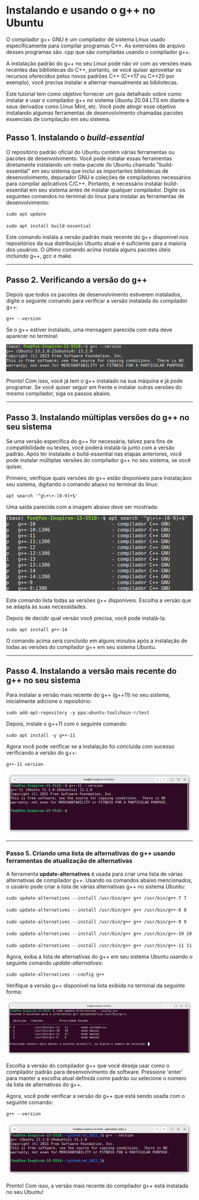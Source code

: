# Instalando e usando o g++ no Ubuntu

O compilador g++ GNU é um compilador de sistema Linux usado especificamente para compilar programas C++. As extensões de arquivo desses programas são .cpp que são compiladas usando o compilador g++.

A instalação padrão do g++ no seu Linux pode não vir com as versões mais recentes das bibliotecas do C++, portanto, se você quiser aproveitar os recursos oferecidos pelos novos padrões C++ (C++17 ou C++20 por exemplo), você precisa instalar e alternar manualmente as bibliotecas.

Este tutorial tem como objetivo fornecer um guia detalhado sobre como instalar e usar o compilador g++ no sistema Ubuntu 20.04 LTS em diante e seus derivados como Linux Mint, etc. Você pode atingir esse objetivo instalando algumas ferramentas de desenvolvimento chamadas pacotes essenciais de compilação em seu sistema.

## Passo 1. Instalando o *build-essential*

O repositório padrão oficial do Ubuntu contém várias ferramentas ou pacotes de desenvolvimento. Você pode instalar essas ferramentas diretamente instalando um meta-pacote do Ubuntu chamado "build-essential" em seu sistema que inclui as importantes bibliotecas de desenvolvimento, depurador GNU e coleções de compiladores necessários para compilar aplicativos C/C++. Portanto, é necessário instalar build-essential em seu sistema antes de instalar qualquer compilador. Digite os seguintes comandos no terminal do linux para instalar as ferramentas de desenvolvimento:

```
sudo apt update

sudo apt install build-essential
```

Este comando instala a versão padrão mais recente do g++ disponível nos repositórios da sua distribuição Ubuntu atual e é suficiente para a maioria dos usuários. O último comando acima instala alguns pacotes úteis incluindo g++, gcc e make.

---

## Passo 2. Verificando a versão do g++

Depois que todos os pacotes de desenvolvimento estiverem instalados, digite o seguinte comando para verificar a versão instalada do compilador g++:

```
g++ --version
```

Se o g++ estiver instalado, uma mensagem parecida com esta deve aparecer no terminal:

![](images/t01.png)

Pronto! Com isso, você já tem o g++ instalado na sua máquina e já pode programar. Se você quiser seguir em frente e instalar outras versões do mesmo compilador, siga os passos abaixo.

---

## Passo 3. Instalando múltiplas versões do g++ no seu sistema


Se uma versão específica do g++ for necessária, talvez para fins de compatibilidade ou testes, você poderá instalá-la junto com a versão padrão. Após ter instalado o build-essential nas etapas anteriores, você pode instalar múltiplas versões do compilador g++ no seu sistema, se você quiser. 

Primeiro, verifique quais versões do g++ estão disponíveis para instalaçãoo seu sistema, digitando o comando abaixo no terminal do linux:

```
apt search '^g\+\+-[0-9]+$'
```

Uma saída parecida com a imagem abaixo deve ser mostrada:

![](images/t02.png)

Este comando lista todas as versões g++ disponíveis. Escolha a versão que se adapta às suas necessidades.

Depois de decidir qual versão você precisa, você pode instalá-la:


```
sudo apt install g++-14
```

O comando acima será concluído em alguns minutos após a instalação de todas as versões do compilador g++ em seu sistema Ubuntu.

---

## Passo 4. Instalando a versão mais recente do g++ no seu sistema

Para instalar a versão mais recente do g++ (g++11) no seu sistema, inicialmente adicione o repositório:

```
sudo add-apt-repository -y ppa:ubuntu-toolchain-r/test
```

Depois, instale o g++11 com o seguinte comando:

```
sudo apt install -y g++-11
```

Agora você pode verificar se a instalação foi concluída com sucesso verificando a versão do g++:

```
g++-11 version
```

![](images/tela2.png)

---

### Passo 5. Criando uma lista de alternativas do g++ usando ferramentas de atualização de alternativas

A ferramenta **update-alternatives** é usada para criar uma lista de várias alternativas de compilador g++. Usando os comandos abaixo mencionados, o usuário pode criar a lista de várias alternativas g++ no sistema Ubuntu:

```
sudo update-alternatives --install /usr/bin/g++ g++ /usr/bin/g++-7 7

sudo update-alternatives --install /usr/bin/g++ g++ /usr/bin/g++-8 8

sudo update-alternatives --install /usr/bin/g++ g++ /usr/bin/g++-9 9

sudo update-alternatives --install /usr/bin/g++ g++ /usr/bin/g++-10 10

sudo update-alternatives --install /usr/bin/g++ g++ /usr/bin/g++-11 11
```


Agora, exiba a lista de alternativas do g++ em seu sistema Ubuntu usando o seguinte comando *update-alternatives*:

```
sudo update-alternatives --config g++
```

Verifique a versão g++ disponível na lista exibida no terminal da seguinte forma:

![](images/tela3.png)

Escolha a versão do compilador g++ que você deseja usar como o compilador padrão para desenvolvimento de software. Pressione 'enter' para manter a escolha atual definida como padrão ou selecione o número da lista de alternativas do g++.

Agora, você pode verificar a versão do g++ que está sendo usada com o seguinte comando:

```
g++ --version
```

![](images/tela4.png)

Pronto! Com isso, a versão mais recente do compilador g++ está instalada no seu Ubuntu!
